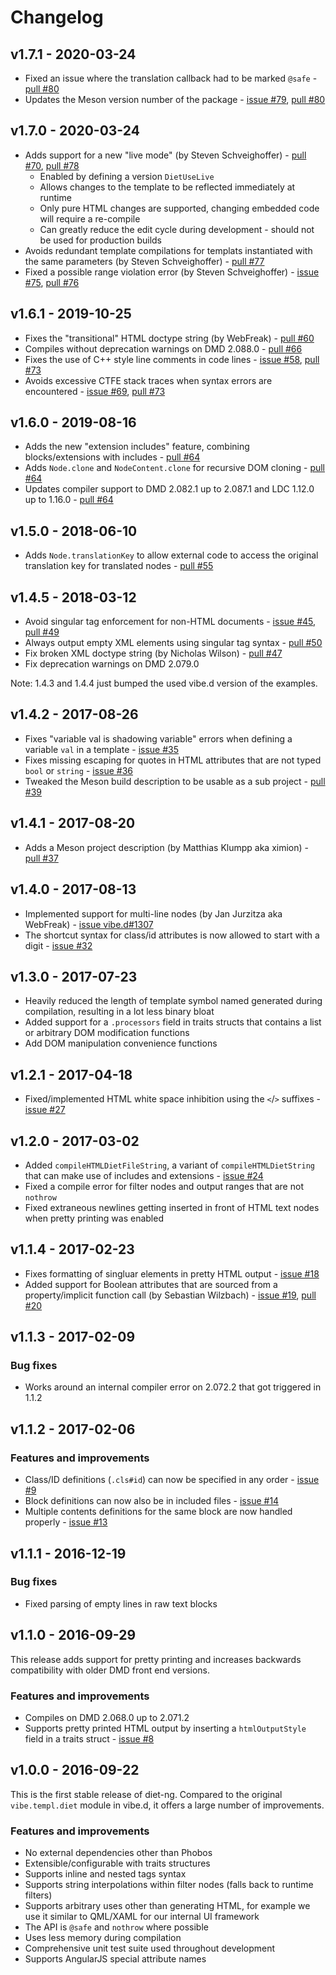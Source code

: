 Changelog
=========

v1.7.1 - 2020-03-24
-------------------

- Fixed an issue where the translation callback had to be marked `@safe` - [pull #80][issue80]
- Updates the Meson version number of the package - [issue #79][issue79], [pull #80][issue80]

[issue79]: https://github.com/rejectedsoftware/diet-ng/issues/79
[issue80]: https://github.com/rejectedsoftware/diet-ng/issues/80


v1.7.0 - 2020-03-24
-------------------

- Adds support for a new "live mode" (by Steven Schveighoffer) - [pull #70][issue70], [pull #78][issue78]
	- Enabled by defining a version `DietUseLive`
	- Allows changes to the template to be reflected immediately at runtime
	- Only pure HTML changes are supported, changing embedded code will require a re-compile
	- Can greatly reduce the edit cycle during development - should not be used for production builds
- Avoids redundant template compilations for templats instantiated with the same parameters (by Steven Schveighoffer) - [pull #77][issue77]
- Fixed a possible range violation error (by Steven Schveighoffer) - [issue #75][issue75], [pull #76][issue76]

[issue70]: https://github.com/rejectedsoftware/diet-ng/issues/70
[issue75]: https://github.com/rejectedsoftware/diet-ng/issues/75
[issue76]: https://github.com/rejectedsoftware/diet-ng/issues/76
[issue77]: https://github.com/rejectedsoftware/diet-ng/issues/77
[issue78]: https://github.com/rejectedsoftware/diet-ng/issues/78


v1.6.1 - 2019-10-25
-------------------

- Fixes the "transitional" HTML doctype string (by WebFreak) - [pull #60][issue60]
- Compiles without deprecation warnings on DMD 2.088.0 - [pull #66][issue66]
- Fixes the use of C++ style line comments in code lines - [issue #58][issue58], [pull #73][issue73]
- Avoids excessive CTFE stack traces when syntax errors are encountered - [issue #69][issue69], [pull #73][issue73]

[issue58]: https://github.com/rejectedsoftware/diet-ng/issues/58
[issue60]: https://github.com/rejectedsoftware/diet-ng/issues/60
[issue66]: https://github.com/rejectedsoftware/diet-ng/issues/66
[issue69]: https://github.com/rejectedsoftware/diet-ng/issues/69
[issue73]: https://github.com/rejectedsoftware/diet-ng/issues/73


v1.6.0 - 2019-08-16
-------------------

- Adds the new "extension includes" feature, combining blocks/extensions with includes - [pull #64][issue64]
- Adds `Node.clone` and `NodeContent.clone` for recursive DOM cloning - [pull #64][issue64]
- Updates compiler support to DMD 2.082.1 up to 2.087.1 and LDC 1.12.0 up to 1.16.0 - [pull #64][issue64]

[issue64]: https://github.com/rejectedsoftware/diet-ng/issues/64


v1.5.0 - 2018-06-10
-------------------

- Adds `Node.translationKey` to allow external code to access the original translation key for translated nodes - [pull #55][issue55]

[issue55]: https://github.com/rejectedsoftware/diet-ng/issues/55


v1.4.5 - 2018-03-12
-------------------

- Avoid singular tag enforcement for non-HTML documents - [issue #45][issue45], [pull #49][issue49]
- Always output empty XML elements using singular tag syntax - [pull #50][issue50]
- Fix broken XML doctype string (by Nicholas Wilson) - [pull #47][issue47]
- Fix deprecation warnings on DMD 2.079.0

Note: 1.4.3 and 1.4.4 just bumped the used vibe.d version of the examples.

[issue45]: https://github.com/rejectedsoftware/diet-ng/issues/45
[issue47]: https://github.com/rejectedsoftware/diet-ng/issues/47
[issue49]: https://github.com/rejectedsoftware/diet-ng/issues/49
[issue50]: https://github.com/rejectedsoftware/diet-ng/issues/50


v1.4.2 - 2017-08-26
-------------------

- Fixes "variable val is shadowing variable" errors when defining a variable `val` in a template - [issue #35][issue35]
- Fixes missing escaping for quotes in HTML attributes that are not typed `bool` or `string` - [issue #36][issue36]
- Tweaked the Meson build description to be usable as a sub project - [pull #39][issue39]

[issue35]: https://github.com/rejectedsoftware/diet-ng/issues/35
[issue36]: https://github.com/rejectedsoftware/diet-ng/issues/36
[issue39]: https://github.com/rejectedsoftware/diet-ng/issues/39


v1.4.1 - 2017-08-20
-------------------

- Adds a Meson project description (by Matthias Klumpp aka ximion) - [pull #37][issue37]

[issue37]: https://github.com/rejectedsoftware/diet-ng/issues/37


v1.4.0 - 2017-08-13
-------------------

- Implemented support for multi-line nodes (by Jan Jurzitza aka WebFreak) - [issue vibe.d#1307][issue1307_vibe.d]
- The shortcut syntax for class/id attributes is now allowed to start with a digit - [issue #32][issue32]

[issue32]: https://github.com/rejectedsoftware/diet-ng/issues/32
[issue1307_vibe.d]: https://github.com/rejectedsoftware/vibe.d/issues/1307


v1.3.0 - 2017-07-23
-------------------

- Heavily reduced the length of template symbol named generated during compilation, resulting in a lot less binary bloat
- Added support for a `.processors` field in traits structs that contains a list or arbitrary DOM modification functions
- Add DOM manipulation convenience functions


v1.2.1 - 2017-04-18
-------------------

- Fixed/implemented HTML white space inhibition using the `<`/`>` suffixes - [issue #27][issue27]

[issue27]: https://github.com/rejectedsoftware/diet-ng/issues/27


v1.2.0 - 2017-03-02
-------------------

- Added `compileHTMLDietFileString`, a variant of `compileHTMLDietString` that can make use of includes and extensions - [issue #24][issue24]
- Fixed a compile error for filter nodes and output ranges that are not `nothrow`
- Fixed extraneous newlines getting inserted in front of HTML text nodes when pretty printing was enabled

[issue24]: https://github.com/rejectedsoftware/diet-ng/issues/24


v1.1.4 - 2017-02-23
-------------------

- Fixes formatting of singluar elements in pretty HTML output - [issue #18][issue18]
- Added support for Boolean attributes that are sourced from a property/implicit function call (by Sebastian Wilzbach) - [issue #19][issue19], [pull #20][issue20]

[issue18]: https://github.com/rejectedsoftware/diet-ng/issues/18
[issue19]: https://github.com/rejectedsoftware/diet-ng/issues/19
[issue20]: https://github.com/rejectedsoftware/diet-ng/issues/20


v1.1.3 - 2017-02-09
-------------------

### Bug fixes ###

- Works around an internal compiler error on 2.072.2 that got triggered in 1.1.2


v1.1.2 - 2017-02-06
-------------------

### Features and improvements ###

- Class/ID definitions (`.cls#id`) can now be specified in any order - [issue #9][issue9]
- Block definitions can now also be in included files - [issue #14][issue14]
- Multiple contents definitions for the same block are now handled properly - [issue #13][issue13]

[issue9]: https://github.com/rejectedsoftware/diet-ng/issues/9
[issue13]: https://github.com/rejectedsoftware/diet-ng/issues/13
[issue14]: https://github.com/rejectedsoftware/diet-ng/issues/14


v1.1.1 - 2016-12-19
-------------------

### Bug fixes ###

- Fixed parsing of empty lines in raw text blocks


v1.1.0 - 2016-09-29
-------------------

This release adds support for pretty printing and increases backwards
compatibility with older DMD front end versions.

### Features and improvements ###

- Compiles on DMD 2.068.0 up to 2.071.2
- Supports pretty printed HTML output by inserting a `htmlOutputStyle` field
  in a traits struct - [issue #8][issue8]

[issue8]: https://github.com/rejectedsoftware/diet-ng/issues/8


v1.0.0 - 2016-09-22
-------------------

This is the first stable release of diet-ng. Compared to the original
`vibe.templ.diet` module in vibe.d, it offers a large number of
improvements.

### Features and improvements ###

- No external dependencies other than Phobos
- Extensible/configurable with traits structures
- Supports inline and nested tags syntax
- Supports string interpolations within filter nodes (falls back to
  runtime filters)
- Supports arbitrary uses other than generating HTML, for example we
  use it similar to QML/XAML for our internal UI framework
- The API is `@safe` and `nothrow` where possible
- Uses less memory during compilation
- Comprehensive unit test suite used throughout development
- Supports AngularJS special attribute names
